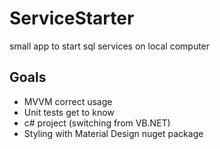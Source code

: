 # ServiceStarter
small app to start sql services on local computer

## Goals

- MVVM correct usage
- Unit tests get to know
- c# project (switching from VB.NET)
- Styling with Material Design nuget package
